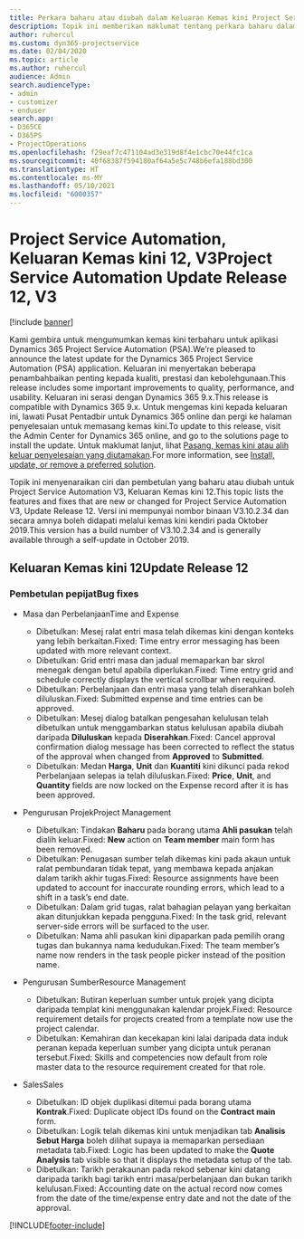 ```yaml
---
title: Perkara baharu atau diubah dalam Keluaran Kemas kini Project Service Automation 12, V3
description: Topik ini memberikan maklumat tentang perkara baharu dalam Keluaran Kemas kini Project Service Automation 12, V3.
author: ruhercul
ms.custom: dyn365-projectservice
ms.date: 02/04/2020
ms.topic: article
ms.author: ruhercul
audience: Admin
search.audienceType:
- admin
- customizer
- enduser
search.app:
- D365CE
- D365PS
- ProjectOperations
ms.openlocfilehash: f29eaf7c471104ad3e319d8f4e1cbc70e44fc1ca
ms.sourcegitcommit: 40f68387f594180af64a5e5c748b6efa188bd300
ms.translationtype: HT
ms.contentlocale: ms-MY
ms.lasthandoff: 05/10/2021
ms.locfileid: "6000357"
---
```

# <a name="project-service-automation-update-release-12-v3"></a><span data-ttu-id="af5f2-103">Project Service Automation, Keluaran Kemas kini 12, V3</span><span class="sxs-lookup"><span data-stu-id="af5f2-103">Project Service Automation Update Release 12, V3</span></span>

[!include [banner](../includes/psa-now-project-operations.md)]

<span data-ttu-id="af5f2-104">Kami gembira untuk mengumumkan kemas kini terbaharu untuk aplikasi Dynamics 365 Project Service Automation (PSA).</span><span class="sxs-lookup"><span data-stu-id="af5f2-104">We’re pleased to announce the latest update for the Dynamics 365 Project Service Automation (PSA) application.</span></span> <span data-ttu-id="af5f2-105">Keluaran ini menyertakan beberapa penambahbaikan penting kepada kualiti, prestasi dan kebolehgunaan.</span><span class="sxs-lookup"><span data-stu-id="af5f2-105">This release includes some important improvements to quality, performance, and usability.</span></span> <span data-ttu-id="af5f2-106">Keluaran ini serasi dengan Dynamics 365 9.x.</span><span class="sxs-lookup"><span data-stu-id="af5f2-106">This release is compatible with Dynamics 365 9.x.</span></span> <span data-ttu-id="af5f2-107">Untuk mengemas kini kepada keluaran ini, lawati Pusat Pentadbir untuk Dynamics 365 online dan pergi ke halaman penyelesaian untuk memasang kemas kini.</span><span class="sxs-lookup"><span data-stu-id="af5f2-107">To update to this release, visit the Admin Center for Dynamics 365 online, and go to the solutions page to install the update.</span></span> <span data-ttu-id="af5f2-108">Untuk maklumat lanjut, lihat [Pasang, kemas kini atau alih keluar penyelesaian yang diutamakan](/power-platform/admin/install-remove-preferred-solution).</span><span class="sxs-lookup"><span data-stu-id="af5f2-108">For more information, see [Install, update, or remove a preferred solution](/power-platform/admin/install-remove-preferred-solution).</span></span>

<span data-ttu-id="af5f2-109">Topik ini menyenaraikan ciri dan pembetulan yang baharu atau diubah untuk Project Service Automation V3, Keluaran Kemas kini 12.</span><span class="sxs-lookup"><span data-stu-id="af5f2-109">This topic lists the features and fixes that are new or changed for Project Service Automation V3, Update Release 12.</span></span> <span data-ttu-id="af5f2-110">Versi ini mempunyai nombor binaan V3.10.2.34 dan secara amnya boleh didapati melalui kemas kini kendiri pada Oktober 2019.</span><span class="sxs-lookup"><span data-stu-id="af5f2-110">This version has a build number of V3.10.2.34 and is generally available through a self-update in October 2019.</span></span>

## <a name="update-release-12"></a><span data-ttu-id="af5f2-111">Keluaran Kemas kini 12</span><span class="sxs-lookup"><span data-stu-id="af5f2-111">Update Release 12</span></span>

### <a name="bug-fixes"></a><span data-ttu-id="af5f2-112">Pembetulan pepijat</span><span class="sxs-lookup"><span data-stu-id="af5f2-112">Bug fixes</span></span>

- <span data-ttu-id="af5f2-113">Masa dan Perbelanjaan</span><span class="sxs-lookup"><span data-stu-id="af5f2-113">Time and Expense</span></span>

    - <span data-ttu-id="af5f2-114">Dibetulkan: Mesej ralat entri masa telah dikemas kini dengan konteks yang lebih berkaitan.</span><span class="sxs-lookup"><span data-stu-id="af5f2-114">Fixed: Time entry error messaging has been updated with more relevant context.</span></span>
    - <span data-ttu-id="af5f2-115">Dibetulkan: Grid entri masa dan jadual memaparkan bar skrol menegak dengan betul apabila diperlukan.</span><span class="sxs-lookup"><span data-stu-id="af5f2-115">Fixed: Time entry grid and schedule correctly displays the vertical scrollbar when required.</span></span>
    - <span data-ttu-id="af5f2-116">Dibetulkan: Perbelanjaan dan entri masa yang telah diserahkan boleh diluluskan.</span><span class="sxs-lookup"><span data-stu-id="af5f2-116">Fixed: Submitted expense and time entries can be approved.</span></span>
    - <span data-ttu-id="af5f2-117">Dibetulkan: Mesej dialog batalkan pengesahan kelulusan telah dibetulkan untuk menggambarkan status kelulusan apabila diubah daripada **Diluluskan** kepada **Diserahkan**.</span><span class="sxs-lookup"><span data-stu-id="af5f2-117">Fixed: Cancel approval confirmation dialog message has been corrected to reflect the status of the approval when changed from **Approved** to **Submitted**.</span></span>
    - <span data-ttu-id="af5f2-118">Dibetulkan: Medan **Harga**, **Unit** dan **Kuantiti** kini dikunci pada rekod Perbelanjaan selepas ia telah diluluskan.</span><span class="sxs-lookup"><span data-stu-id="af5f2-118">Fixed: **Price**, **Unit**, and **Quantity** fields are now locked on the Expense record after it is has been approved.</span></span>

- <span data-ttu-id="af5f2-119">Pengurusan Projek</span><span class="sxs-lookup"><span data-stu-id="af5f2-119">Project Management</span></span>

    - <span data-ttu-id="af5f2-120">Dibetulkan: Tindakan **Baharu** pada borang utama **Ahli pasukan** telah dialih keluar.</span><span class="sxs-lookup"><span data-stu-id="af5f2-120">Fixed: **New** action on **Team member** main form has been removed.</span></span>
    - <span data-ttu-id="af5f2-121">Dibetulkan: Penugasan sumber telah dikemas kini pada akaun untuk ralat pembundaran tidak tepat, yang membawa kepada anjakan dalam tarikh akhir tugas.</span><span class="sxs-lookup"><span data-stu-id="af5f2-121">Fixed: Resource assignments have been updated to account for inaccurate rounding errors, which lead to a shift in a task’s end date.</span></span>
    - <span data-ttu-id="af5f2-122">Dibetulkan: Dalam grid tugas, ralat bahagian pelayan yang berkaitan akan ditunjukkan kepada pengguna.</span><span class="sxs-lookup"><span data-stu-id="af5f2-122">Fixed: In the task grid, relevant server-side errors will be surfaced to the user.</span></span>
    - <span data-ttu-id="af5f2-123">Dibetulkan: Nama ahli pasukan kini dipaparkan pada pemilih orang tugas dan bukannya nama kedudukan.</span><span class="sxs-lookup"><span data-stu-id="af5f2-123">Fixed: The team member’s name now renders in the task people picker instead of the position name.</span></span>

- <span data-ttu-id="af5f2-124">Pengurusan Sumber</span><span class="sxs-lookup"><span data-stu-id="af5f2-124">Resource Management</span></span>

    - <span data-ttu-id="af5f2-125">Dibetulkan: Butiran keperluan sumber untuk projek yang dicipta daripada templat kini menggunakan kalendar projek.</span><span class="sxs-lookup"><span data-stu-id="af5f2-125">Fixed: Resource requirement details for projects created from a template now use the project calendar.</span></span>
    - <span data-ttu-id="af5f2-126">Dibetulkan: Kemahiran dan kecekapan kini lalai daripada data induk peranan kepada keperluan sumber yang dicipta untuk peranan tersebut.</span><span class="sxs-lookup"><span data-stu-id="af5f2-126">Fixed: Skills and competencies now default from role master data to the resource requirement created for that role.</span></span>

- <span data-ttu-id="af5f2-127">Sales</span><span class="sxs-lookup"><span data-stu-id="af5f2-127">Sales</span></span>

    - <span data-ttu-id="af5f2-128">Dibetulkan: ID objek duplikasi ditemui pada borang utama **Kontrak**.</span><span class="sxs-lookup"><span data-stu-id="af5f2-128">Fixed: Duplicate object IDs found on the **Contract main** form.</span></span>
    - <span data-ttu-id="af5f2-129">Dibetulkan: Logik telah dikemas kini untuk menjadikan tab **Analisis Sebut Harga** boleh dilihat supaya ia memaparkan persediaan metadata tab.</span><span class="sxs-lookup"><span data-stu-id="af5f2-129">Fixed: Logic has been updated to make the **Quote Analysis** tab visible so that it displays the metadata setup of the tab.</span></span>
    - <span data-ttu-id="af5f2-130">Dibetulkan: Tarikh perakaunan pada rekod sebenar kini datang daripada tarikh bagi tarikh entri masa/perbelanjaan dan bukan tarikh kelulusan.</span><span class="sxs-lookup"><span data-stu-id="af5f2-130">Fixed: Accounting date on the actual record now comes from the date of the time/expense entry date and not the date of the approval.</span></span>


[!INCLUDE[footer-include](../includes/footer-banner.md)]
